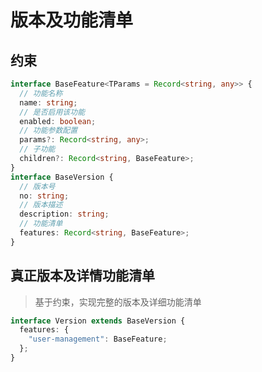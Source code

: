 # 版本及功能清单

## 约束

```ts
interface BaseFeature<TParams = Record<string, any>> {
  // 功能名称
  name: string;
  // 是否启用该功能
  enabled: boolean;
  // 功能参数配置
  params?: Record<string, any>;
  // 子功能
  children?: Record<string, BaseFeature>;
}
interface BaseVersion {
  // 版本号
  no: string;
  // 版本描述
  description: string;
  // 功能清单
  features: Record<string, BaseFeature>;
}
```

## 真正版本及详情功能清单

> 基于约束，实现完整的版本及详细功能清单

```ts
interface Version extends BaseVersion {
  features: {
    "user-management": BaseFeature;
  };
}
```
